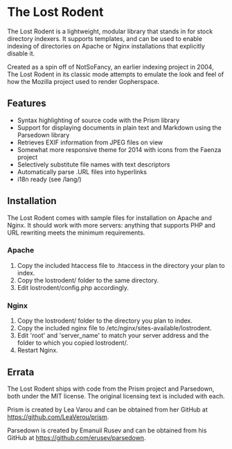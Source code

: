 # The Lost Rodent #

The Lost Rodent is a lightweight, modular library that stands in for stock
directory indexers. It supports templates, and can be used to enable
indexing of directories on Apache or Nginx installations that explicitly
disable it.

Created as a spin off of NotSoFancy, an earlier indexing project in 2004,
The Lost Rodent in its classic mode attempts to emulate the look and feel
of how the Mozilla project used to render Gopherspace.


## Features ##

* Syntax highlighting of source code with the Prism library
* Support for displaying documents in plain text and Markdown using the
  Parsedown library
* Retrieves EXIF information from JPEG files on view
* Somewhat more responsive theme for 2014 with icons from the Faenza project
* Selectively substitute file names with text descriptors
* Automatically parse .URL files into hyperlinks
* i18n ready (see /lang/)


## Installation ##

The Lost Rodent comes with sample files for installation on Apache and Nginx.
It should work with more servers: anything that supports PHP and URL rewriting
meets the minimum requirements.

### Apache ###

1. Copy the included htaccess file to .htaccess in the directory your plan
   to index.
2. Copy the lostrodent/ folder to the same directory.
3. Edit lostrodent/config.php accordingly.

### Nginx ###

1. Copy the lostrodent/ folder to the directory you plan to index.
2. Copy the included nginx file to /etc/nginx/sites-available/lostrodent.
3. Edit 'root' and 'server_name' to match your server address and the
   folder to which you copied lostrodent/.
4. Restart Nginx.


## Errata ##

The Lost Rodent ships with code from the Prism project and Parsedown, both
under the MIT license. The original licensing text is included with each.

Prism is created by Lea Varou and can be obtained from her GitHub at
https://github.com/LeaVerou/prism.

Parsedown is created by Emanuil Rusev and can be obtained from his GitHub at
https://github.com/erusev/parsedown.

